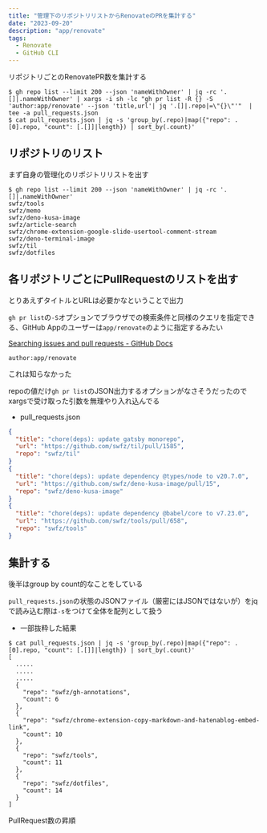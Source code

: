 ```yaml
---
title: "管理下のリポジトリリストからRenovateのPRを集計する"
date: "2023-09-20"
description: "app/renovate"
tags:
  - Renovate
  - GitHub CLI
---
```


リポジトリごとのRenovatePR数を集計する

```shell
$ gh repo list --limit 200 --json 'nameWithOwner' | jq -rc '.[]|.nameWithOwner' | xargs -i sh -lc "gh pr list -R {} -S 'author:app/renovate' --json 'title,url'| jq '.[]|.repo|=\"{}\"'"  | tee -a pull_requests.json
$ cat pull_requests.json | jq -s 'group_by(.repo)|map({"repo": .[0].repo, "count": [.[]]|length}) | sort_by(.count)'
```

## リポジトリのリスト

まず自身の管理化のリポジトリリストを出す

```shell
$ gh repo list --limit 200 --json 'nameWithOwner' | jq -rc '.[]|.nameWithOwner'
swfz/tools
swfz/memo
swfz/deno-kusa-image
swfz/article-search
swfz/chrome-extension-google-slide-usertool-comment-stream
swfz/deno-terminal-image
swfz/til
swfz/dotfiles
```

## 各リポジトリごとにPullRequestのリストを出す

とりあえずタイトルとURLは必要かなということで出力

`gh pr list`の`-S`オプションでブラウザでの検索条件と同様のクエリを指定できる、GitHub Appのユーザーは`app/renovate`のように指定するみたい

[Searching issues and pull requests - GitHub Docs](https://docs.github.com/en/search-github/searching-on-github/searching-issues-and-pull-requests#search-by-author)

`author:app/renovate`

これは知らなかった

repoの値だけ`gh pr list`のJSON出力するオプションがなさそうだったのでxargsで受け取った引数を無理やり入れ込んでる

- pull_requests.json

```json
{
  "title": "chore(deps): update gatsby monorepo",
  "url": "https://github.com/swfz/til/pull/1585",
  "repo": "swfz/til"
}
{
  "title": "chore(deps): update dependency @types/node to v20.7.0",
  "url": "https://github.com/swfz/deno-kusa-image/pull/15",
  "repo": "swfz/deno-kusa-image"
}
{
  "title": "chore(deps): update dependency @babel/core to v7.23.0",
  "url": "https://github.com/swfz/tools/pull/658",
  "repo": "swfz/tools"
}
```

## 集計する

後半はgroup by count的なことをしている

`pull_requests.json`の状態のJSONファイル（厳密にはJSONではないが）をjqで読み込む際は`-s`をつけて全体を配列として扱う

- 一部抜粋した結果

```shell
$ cat pull_requests.json | jq -s 'group_by(.repo)|map({"repo": .[0].repo, "count": [.[]]|length}) | sort_by(.count)'
[
  .....
  .....
  .....
  {
    "repo": "swfz/gh-annotations",
    "count": 6
  },
  {
    "repo": "swfz/chrome-extension-copy-markdown-and-hatenablog-embed-link",
    "count": 10
  },
  {
    "repo": "swfz/tools",
    "count": 11
  },
  {
    "repo": "swfz/dotfiles",
    "count": 14
  }
]
```

PullRequest数の昇順
